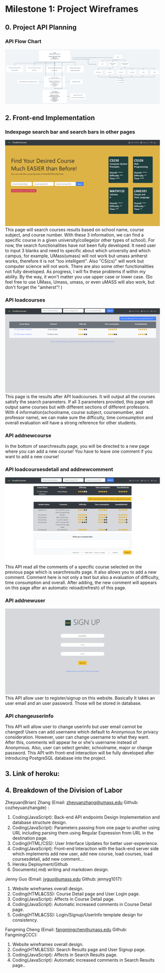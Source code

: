 # Milestone 1: Project Wireframes

## 0. Project API Planning
### API Flow Chart

![APIflowchart](other_imgs/APIflowchart.png)

## 2. Front-end Implementation
### Indexpage search bar and search bars in other pages
![search bar](screen_captures/index-m2.png)
This page will search courses results based on school name, course subject, and course number. With these 3 information, we can find a specific course in a given university/college(or other types of school). For now, the search functionalities have not been fully developed. It need user to input 3 blanks and need to specific about which university and which campus, for example, UMass(umass) will not work but umass amherst works, therefore it is not "too intelligent". Also "CS(cs)" will work but computer science will not work. There are also some other functionalities not fully developed. As progress, I will fix these problems if within my ability. By the way, it won't matter you use upper case or lower case. (So feel free to use UMass, Umass, umass, or even uMASS will also work, but don't forget the "amherst"! )
### API loadcourses
![search results](screen_captures/searchresults-m2.png) 
This page is the results after API loadcourses. It will output all the courses satisfy the search parameters. If all 3 parameters provided, this page will output same courses but with different sections of different professors. With 4 information(schoolname, course subject, coursenumber, and professor name), we can make sure the difficulty, time comsumption and overall evaluation will have a strong reference for other students. 
### API addnewcourse
In the bottom of searchresults page, you will be directed to a new page where you can add a new course! You have to leave one comment if you want to add a new course!
### API loadcoursesdetail and addnewcomment
![course detail](screen_captures/coursedetail-m2.png) 
This API read all the comments of a specific course selected on the previous page which is searchresults page. It also allows you to add a new comment. Comment here is not only a text but also a evaluation of difficulty, time consumption and overall. After adding, the new comment will appears on this page after an automatic reload(refresh) of this page.
### API addnewuser
![sign up](screen_captures/signup-m2.png)
This API allow user to register/signup on this website. Basically It takes an user email and an user password. Those will be stored in database.
### API changeuserinfo
This API will allow user to change userinfo but user email cannot be changed! Users can add username which default to Anonymous for privacy consideration. However, user can change username to what they want. After this, comments will appear he or she's username instead of Anonymous. Also, user can select gender, schoolname, major or change password. This API with front-end interaction will be fully developed after introducing PostgreSQL database into the project.
## 3. Link of heroku: 
## 4. Breakdown of the Division of Labor

Zheyuan(Brian) Zhang (Email: zheyuanzhang@umass.edu Github: cozheyuanzhangde) :

 1. Coding(JavaScript): Back-end API endpoints Design Implementation and database structure design.
 2. Coding(JavaScript): Parameters passing from one page to another using URL including parsing them using Regular Expression from URL in the destination page.
 3. Coding(HTML/CSS): User Interface Updates for better user-experience.
 4. Coding(JavaScript): Front-end Interaction with the back-end server side which implements add new user, add new course, load courses, load coursesdetail, add new comment...
 5. Heroku Deployment/Github
 6. Documents(.md) writing and markdown design.

Jenny Guo (Email: jyguo@umass.edu Github: jennyg1017):
1. Website wireframes overall design.
2. Coding(HTML&CSS): Course Detail page and User Login page.
3. Coding(JavaScript): Affects in Course Detail page.
4. Coding(JavaScript): Automatic increased comments in Course Detail page.
5. Coding(HTML&CSS): Login/Signup/UserInfo template design for consistency.


Fangming Cheng (Email: fangmingchen@umass.edu Github: FangmingCCC):
1. Website wireframes overall design.
2. Coding(HTML&CSS): Search Results page and User Signup page.
3. Coding(JavaScript): Affects in Search Results page.
4. Coding(JavaScript): Automatic increased comments in Search Results page.. 
